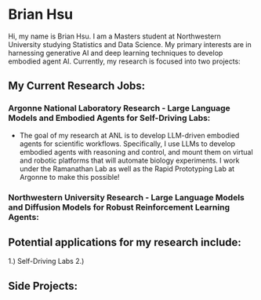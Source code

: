 # Brian Hsu

Hi, my name is Brian Hsu. I am a Masters student at Northwestern University studying Statistics and Data Science. My primary interests are in harnessing generative AI and deep learning techniques to develop embodied agent AI. Currently, my research is focused into two projects: 

## My Current Research Jobs: 
### Argonne National Laboratory Research - Large Language Models and Embodied Agents for Self-Driving Labs:

* The goal of my research at ANL is to develop LLM-driven embodied agents for scientific workflows. Specifically, I use LLMs to develop embodied agents with reasoning and control, and mount them on virtual and robotic platforms that will automate biology experiments. I work under the Ramanathan Lab as well as the Rapid Prototyping Lab at Argonne to make this possible!

### Northwestern University Research - Large Language Models and Diffusion Models for Robust Reinforcement Learning Agents: 


## Potential applications for my research include: 
1.) Self-Driving Labs 
2.) 

## Side Projects: 

